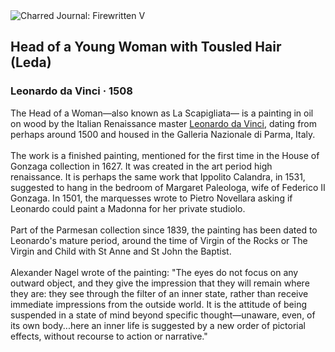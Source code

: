<div class="artwork-of-the-day">
  <div class="container">
    <div class="img-wrapper">
      <img
        src="https://uploads6.wikiart.org/images/leonardo-da-vinci/head-of-a-young-woman-with-tousled-hair-leda.jpg!Large.jpg"
        alt="Charred Journal: Firewritten V" />
    </div>
    <div class="artwork-detail">
      <div class="artwork-origin"> 
        <h2 class="artwork-name">Head of a Young Woman with Tousled Hair (Leda)</h2>
        <h3 class="artist">
          Leonardo da Vinci
                    ·  1508
        </h3>
      </div>
      <p class="description">
        <span class="artwork-description-text ng-binding" ng-bind-html="viewModel.ArtworkOfTheDay.Description | unsafe">The Head of a Woman—also known as La Scapigliata— is a painting in oil on wood by the Italian Renaissance master <a target="_blank" href="/en/leonardo-da-vinci">Leonardo da Vinci</a>, dating from perhaps around 1500 and housed in the Galleria Nazionale di Parma, Italy.
<br>
<br>The work is a finished painting, mentioned for the first time in the House of Gonzaga collection in 1627. It was created in the art period high renaissance. It is perhaps the same work that Ippolito Calandra, in 1531, suggested to hang in the bedroom of Margaret Paleologa, wife of Federico II Gonzaga. In 1501, the marquesses wrote to Pietro Novellara asking if Leonardo could paint a Madonna for her private studiolo.
<br>
<br>Part of the Parmesan collection since 1839, the painting has been dated to Leonardo's mature period, around the time of Virgin of the Rocks or The Virgin and Child with St Anne and St John the Baptist.
<br>
<br>Alexander Nagel wrote of the painting: "The eyes do not focus on any outward object, and they give the impression that they will remain where they are: they see through the filter of an inner state, rather than receive immediate impressions from the outside world. It is the attitude of being suspended in a state of mind beyond specific thought—unaware, even, of its own body...here an inner life is suggested by a new order of pictorial effects, without recourse to action or narrative."</span>
                        <div class="text-shadow-container" ng-show="showShadow" style=""></div>
      </p>
    </div>
  </div>

</div>
